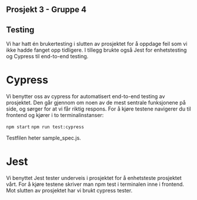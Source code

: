 ## Prosjekt 3 - Gruppe 4


## Testing
Vi har hatt én brukertesting i slutten av prosjektet for å oppdage feil som vi ikke hadde fanget opp tidligere. I tillegg brukte også Jest for enhetstesting og Cypress til end-to-end testing.

# Cypress

Vi benytter oss av cypress for automatisert end-to-end testing av prosjektet. Den går gjennom om noen av de mest sentrale funksjonene på side, og sørger for at vi får riktig respons.
For å kjøre testene navigerer du til frontend og kjører i to terminalinstanser:

`npm start`
`npm run test:cypress`

Testfilen heter sample_spec.js. 

# Jest
Vi benyttet Jest tester underveis i prosjektet for å enhetsteste prosjektet vårt. For å kjøre testene skriver man npm test i terminalen inne i frontend.
Mot slutten av prosjektet har vi brukt cypress tester. 

